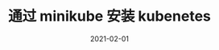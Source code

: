 ---
title: "通过 minikube 安装 kubenetes"
linkTitle: "minikube"
weight: 2300
date: 2021-02-01
description: >
  通过 minikube 安装 kubenetes
---